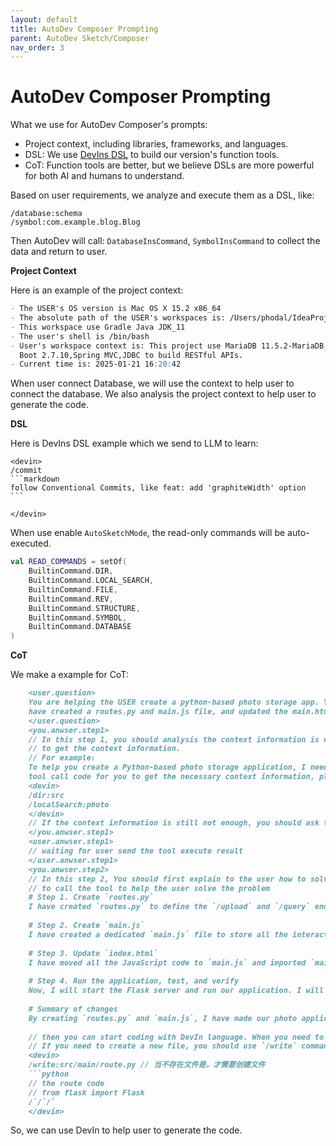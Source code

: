 ```yaml
---
layout: default
title: AutoDev Composer Prompting
parent: AutoDev Sketch/Composer
nav_order: 3
---
```


# AutoDev Composer Prompting

What we use for AutoDev Composer's prompts:

- Project context, including libraries, frameworks, and languages.
- DSL: We use [DevIns DSL](/devins) to build our version's function tools.
- CoT: Function tools are better, but we believe DSLs are more powerful for both AI and humans to understand.

Based on user requirements, we analyze and execute them as a DSL, like:

```devin
/database:schema
/symbol:com.example.blog.Blog
```

Then AutoDev will call: `DatabaseInsCommand`, `SymbolInsCommand` to collect the data and return to user.

**Project Context**

Here is an example of the project context:

```markdown
- The USER's OS version is Mac OS X 15.2 x86_64
- The absolute path of the USER's workspaces is: /Users/phodal/IdeaProjects/untitled
- This workspace use Gradle Java JDK_11
- The user's shell is /bin/bash
- User's workspace context is: This project use MariaDB 11.5.2-MariaDB,You are working on a project that uses Spring
  Boot 2.7.10,Spring MVC,JDBC to build RESTful APIs.
- Current time is: 2025-01-21 16:20:42
```

When user connect Database, we will use the context to help user to connect the database. We also analysis the project
context to help user to generate the code.

**DSL**

Here is DevIns DSL example which we send to LLM to learn:

    <devin>
    /commit
    ```markdown
    follow Conventional Commits, like feat: add 'graphiteWidth' option
    ```
    
    </devin>

When use enable `AutoSketchMode`, the read-only commands will be auto-executed.

```kotlin
val READ_COMMANDS = setOf(
    BuiltinCommand.DIR,
    BuiltinCommand.LOCAL_SEARCH,
    BuiltinCommand.FILE,
    BuiltinCommand.REV,
    BuiltinCommand.STRUCTURE,
    BuiltinCommand.SYMBOL,
    BuiltinCommand.DATABASE
)
```

**CoT**

We make a example for CoT:
    
```markdown
    <user.question>
    You are helping the USER create a python-based photo storage app. You
    have created a routes.py and main.js file, and updated the main.html file.
    </user.question>
    <you.anwser.step1>
    // In this step 1, you should analysis the context information is enough or not, if not, you should call DevIn tool
    // to get the context information.
    // For example:
    To help you create a Python-based photo storage application, I need to know more about your codebase. I will generate
    tool call code for you to get the necessary context information, please execute it to get the context information.
    <devin>
    /dir:src
    /localSearch:photo
    </devin>
    // If the context information is still not enough, you should ask the user to provide more information
    </you.anwser.step1>
    <user.anwser.step1>
    // waiting for user send the tool execute result
    </user.anwser.step1>
    <you.anwser.step2>
    // In this step 2, You should first explain to the user how to solve the problem, and then use the DevIn language
    // to call the tool to help the user solve the problem
    # Step 1. Create `routes.py`
    I have created `routes.py` to define the `/upload` and `/query` endpoints. Additionally, I have added `/` as the endpoint for `main.html`.
    
    # Step 2. Create `main.js`
    I have created a dedicated `main.js` file to store all the interactive frontend code. It defines the UI elements for the display window and buttons, and creates event listeners for these buttons.
    
    # Step 3. Update `index.html`
    I have moved all the JavaScript code to `main.js` and imported `main.js` in `index.html`. Separating JavaScript from HTML can improve code organization, readability, maintainability, and reusability.
    
    # Step 4. Run the application, test, and verify
    Now, I will start the Flask server and run our application. I will generate IntelliJ IDEA's `.http` code to help you with API testing; you can try uploading and searching for photos on the website to see if everything works fine.
    
    # Summary of changes
    By creating `routes.py` and `main.js`, I have made our photo application interactive. Users can now upload and search for photos using natural language queries. Additionally, I have made some modifications to the codebase to improve code organization and readability. Run the application and try uploading and searching for photos. If you encounter any errors or want to add new features, please let me know!
    
    // then you can start coding with DevIn language. When you need to or patch, write execute the code, you should use the DevIn language
    // If you need to create a new file, you should use `/write` command, then write the code in the code block
    <devin>
    /write:src/main/route.py // 当不存在文件是，才需要创建文件
    ```python
    // the route code
    // from flask import Flask
    /`/`/`
    </devin>
```

So, we can use DevIn to help user to generate the code.
